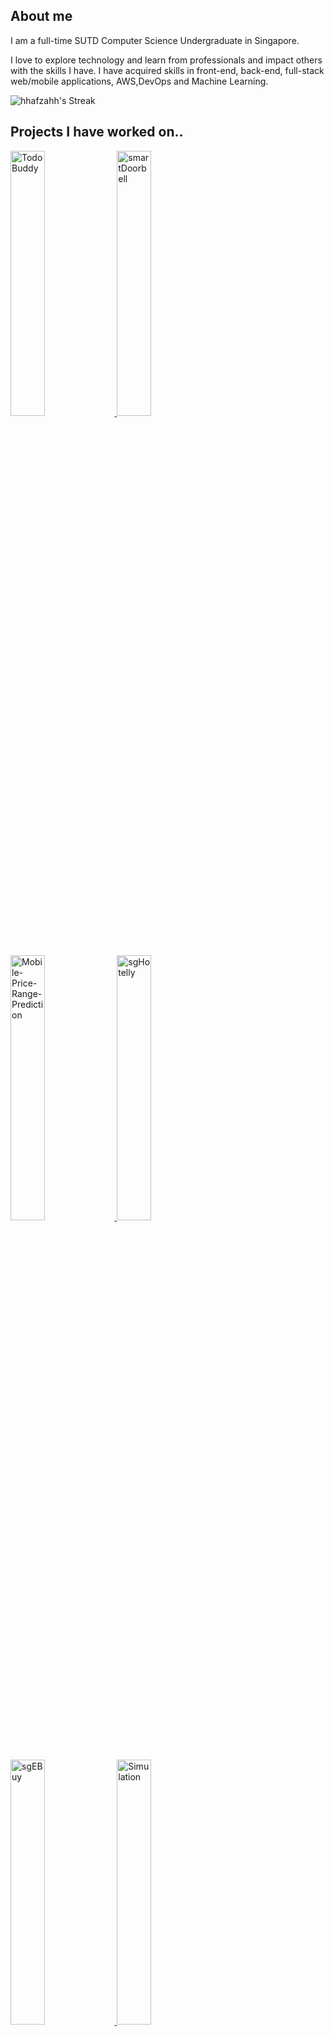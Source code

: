 ## About me 
I am a full-time SUTD Computer Science Undergraduate in Singapore.

I love to explore technology and learn from professionals and impact others with the skills I have. I have acquired skills in front-end, back-end, full-stack web/mobile applications, AWS,DevOps and Machine Learning.

![hhafzahh's Streak](https://github-readme-streak-stats.herokuapp.com/?user=hhafzahh&theme=react&hide_border=true)


##  Projects I have worked on..
<a href="https://github.com/hhafzahh/TodoBuddy">
		<img width="33%" src="https://github-readme-stats.vercel.app/api/pin/?username=hhafzahh&repo=TodoBuddy&theme=github_dark&hide_border=true" alt="TodoBuddy">
	</a>
	<a href="https://github.com/hhafzahh/smartDoorbell">
		<img width="33%" src="https://github-readme-stats.vercel.app/api/pin/?username=hhafzahh&repo=smartDoorbell&theme=github_dark&hide_border=true" alt="smartDoorbell">
	</a>
	<a href="https://github.com/hhafzahh/Mobile-Price-Range-Prediction">
		<img width="33%" src="https://github-readme-stats.vercel.app/api/pin/?username=hhafzahh&repo=Mobile-Price-Range-Prediction&theme=github_dark&hide_border=true" alt="Mobile-Price-Range-Prediction">
	</a>

 <a href="https://github.com/hhafzahh/sgHotelly">
		<img width="33%" src="https://github-readme-stats.vercel.app/api/pin/?username=hhafzahh&repo=sgHotelly&theme=github_dark&hide_border=true" alt="sgHotelly">
	</a>

  <a href="https://github.com/hhafzahh/sgEBuy">
		<img width="33%" src="https://github-readme-stats.vercel.app/api/pin/?username=hhafzahh&repo=sgEBuy&theme=github_dark&hide_border=true" alt="sgEBuy">
	</a>

 <a href="https://github.com/hhafzahh/Simulation">
		<img width="33%" src="https://github-readme-stats.vercel.app/api/pin/?username=hhafzahh&repo=Simulation&theme=github_dark&hide_border=true" alt="Simulation">
	</a>

 



## In Future I would like to...
- Learn React
- Learn Kubernetes
- Create more meaningful applications 
- Create a Quranic Mobile Application
 
